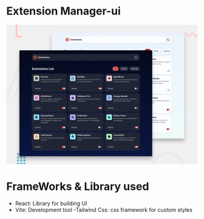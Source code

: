 # Extension Manager-ui 

![Design preview for extension manager-ui](./public/design/preview.jpg)

# FrameWorks & Library used
- React: Library for building UI
- Vite: Development tool
-Tailwind Css: css framework for custom styles

